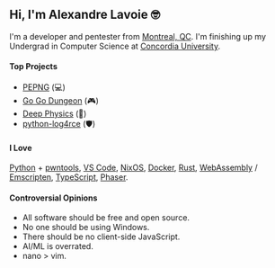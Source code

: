 ## Hi, I'm Alexandre Lavoie :nerd_face:

I'm a developer and pentester from [Montreal, QC](https://restaurantlabelleprovince.com/). I'm finishing up my Undergrad in Computer Science at [Concordia University](https://www.concordia.ca/).

#### Top Projects

- [PEPNG](https://github.com/pepng-CU) (:computer:)
- [Go Go Dungeon](https://github.com/alexandre-lavoie/Go-Go-Dungeon) (:video_game:)
- [Deep Physics](https://github.com/alexandre-lavoie/deep-physics) (:brain:)
- [python-log4rce](https://github.com/alexandre-lavoie/python-log4rce) (:shield:)

#### I Love

[Python](https://www.python.org/) + [pwntools](https://github.com/Gallopsled/pwntools), [VS Code](https://code.visualstudio.com/), [NixOS](https://nixos.org/), [Docker](https://www.docker.com/), [Rust](https://www.rust-lang.org/), [WebAssembly](https://webassembly.org/) / [Emscripten](https://emscripten.org/), [TypeScript](https://www.typescriptlang.org/), [Phaser](https://phaser.io/).

#### Controversial Opinions

- All software should be free and open source.
- No one should be using Windows.
- There should be no client-side JavaScript.
- AI/ML is overrated.
- nano > vim.

